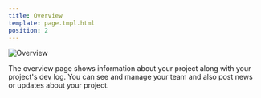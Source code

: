 ```yaml
---
title: Overview
template: page.tmpl.html
position: 2
---
```


![Overview][1]

The overview page shows information about your project along with your project's dev log. You can see and manage your team and also post news or updates about your project.

[1]: /images/platform/dashboard_overview.png
